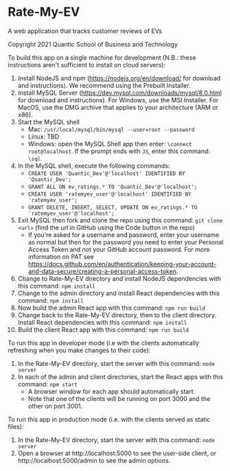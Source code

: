 # Rate-My-EV
A web application that tracks customer reviews of EVs

Copyright 2021 Quantic School of Business and Technology

To build this app on a single machine for development (N.B.: these instructions aren't sufficient to install on cloud servers):
1. Install NodeJS and npm (https://nodejs.org/en/download/ for download and instructions). We recommend using the Prebuilt Installer.
2. Install MySQL Server (https://dev.mysql.com/downloads/mysql/8.0.html for download and instructions). For Windows, use the MSI Installer. For MacOS, use the DMG archive that applies to your architecture (ARM or x86).
3. Start the MySQL shell
   * Mac: `/usr/local/mysql/bin/mysql --user=root --password`
   * Linux: TBD
   * Windows: open the MySQL Shell app then enter:  `\connect root@localhost`. If the prompt ends with `JS`, enter this command: `\sql`.
4. In the MySQL shell, execute the following commands:
   * `CREATE USER 'Quantic_Dev'@'localhost' IDENTIFIED BY 'Quantic_Dev';`
   * `GRANT ALL ON ev_ratings.* TO 'Quantic_Dev'@'localhost';`
   * `CREATE USER 'ratemyev_user'@'localhost' IDENTIFIED BY 'ratemyev_user';`
   * `GRANT DELETE, INSERT, SELECT, UPDATE ON ev_ratings.* TO 'ratemyev_user'@'localhost';`
5. Exit MySQL then fork and clone the repo using this command: `git clone <url>`
   (find the url in GitHub using the Code button in the repo)
   * If you're asked for a username and password, enter your username as normal
      but then for the password you need to enter your Personal Access Token
      and not your GitHub account password. For more information on PAT see
      https://docs.github.com/en/authentication/keeping-your-account-and-data-secure/creating-a-personal-access-token.
6. Change to Rate-My-EV directory and install NodeJS dependencies with this
   command: `npm install`
7. Change to the admin directory and install React dependencies with this
   command: `npm install`
8. Now build the admin React app with this command: `npm run build`
9. Change back to the Rate-My-EV directory, then to the client directory.
   Install React dependencies with this command: `npm install`
10. Build the client React app with this command: `npm run build`

To run this app in developer mode (i.e with the clients automatically
refreshing when you make changes to their code):
1. In the Rate-My-EV directory, start the server with this
   command: `node server`
2. In each of the admin and client directories, start the React apps
   with this command: `npm start`
   * A browser window for each app should automatically start.
   * Note that one of the clients will be running on port 3000 and the
      other on port 3001.
  
To run this app in production mode (i.e. with the clients served as
static files):
1. In the Rate-My-EV directory, start the server with this
   command: `node server`
2. Open a browser at http://localhost:5000 to see the user-side
   client, or http://localhost:5000/admin to see the admin options.
